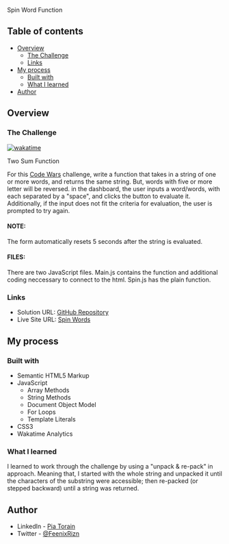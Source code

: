 Spin Word Function

## Table of contents

- [Overview](#overview)
  - [The Challenge](#the-challenge)
  - [Links](#links)
- [My process](#my-process)
  - [Built with](#built-with)
  - [What I learned](#what-i-learned)
- [Author](#author)

## Overview

### The Challenge

[![wakatime](https://wakatime.com/badge/github/Pia007/SpinWords.svg)](https://wakatime.com/badge/github/Pia007/SpinWords)

Two Sum Function

For this [Code Wars](https://www.codewars.com/kata/5264d2b162488dc400000001/train/javascript) challenge, write a function that takes in a string of one or more words, and returns the same string. But, words with five or more letter will be reversed. in the dashboard, the user inputs a word/words, with each separated by a "space", and clicks the button to evaluate it. Additionally, if the input does not fit the criteria for evaluation, the user is prompted to try again. 

#### NOTE: 
The form automatically resets 5 seconds after the string is evaluated.

#### FILES: 
There are two JavaScript files. Main.js contains the function and additional coding neccessary to connect to the html. Spin.js has the plain function.

<!-- ![image](https://user-images.githubusercontent.com/66088725/132406853-0c13d47c-a99b-4ca8-afa9-229facfccd61.png) -->


### Links

- Solution URL: [GitHub Repository](https://github.com/Pia007/SpinWords)
- Live Site URL: [Spin Words](https://pia007.github.io/SpinWords/)

## My process

### Built with

- Semantic HTML5 Markup
- JavaScript
  - Array Methods
  - String Methods
  - Document Object Model
  - For Loops
  - Template Literals
- CSS3
- Wakatime Analytics


### What I learned

I learned to work through the challenge by using a "unpack & re-pack" in approach.  Meaning that, I started with the whole string and unpacked it until the characters of the substring were accessible; then re-packed (or stepped backward) until a string was returned.


## Author

- LinkedIn - [Pia Torain](https://www.linkedin.com/in/pia-torain-dev)
- Twitter - [@FeenixRizn](https://www.twitter.com/)
